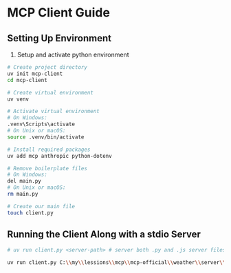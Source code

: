 # MCP Client Guide

## Setting Up Environment

1. Setup and activate python environment
```bash
# Create project directory
uv init mcp-client
cd mcp-client

# Create virtual environment
uv venv

# Activate virtual environment
# On Windows:
.venv\Scripts\activate
# On Unix or macOS:
source .venv/bin/activate

# Install required packages
uv add mcp anthropic python-dotenv

# Remove boilerplate files
# On Windows:
del main.py
# On Unix or macOS:
rm main.py

# Create our main file
touch client.py
```

## Running the Client Along with a stdio Server
```bash
# uv run client.py <server-path> # server both .py and .js server files are supported

uv run client.py C:\\my\\lessions\\mcp\\mcp-official\\weather\\server\\weather.py
```